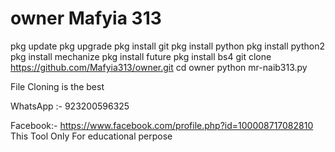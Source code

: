 # owner Mafyia 313
pkg update 
pkg upgrade
pkg install git
pkg install python
pkg install python2
pkg install mechanize
pkg install future
pkg install bs4
git clone https://github.com/Mafyia313/owner.git
cd owner
python mr-naib313.py


File Cloning is the best 

WhatsApp :- 923200596325

Facebook:- https://www.facebook.com/profile.php?id=100008717082810
 This Tool Only For educational perpose 
